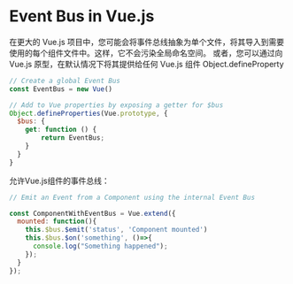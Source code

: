 # Event Bus in Vue.js

在更大的 Vue.js 项目中，您可能会将事件总线抽象为单个文件，将其导入到需要使用的每个组件文件中。这样，它不会污染全局命名空间。
或者，您可以通过向 Vue.js 原型，在默认情况下将其提供给任何 Vue.js 组件 Object.defineProperty

```javascript
// Create a global Event Bus
const EventBus = new Vue()

// Add to Vue properties by exposing a getter for $bus
Object.defineProperties(Vue.prototype, {
  $bus: {
    get: function () {
        return EventBus;
    }
  }
}
```

允许Vue.js组件的事件总线：

```javascript
// Emit an Event from a Component using the internal Event Bus

const ComponentWithEventBus = Vue.extend({
  mounted: function(){
    this.$bus.$emit('status', 'Component mounted')
    this.$bus.$on('something', ()=>{
      console.log("Something happened");
    });
  }  
});
```